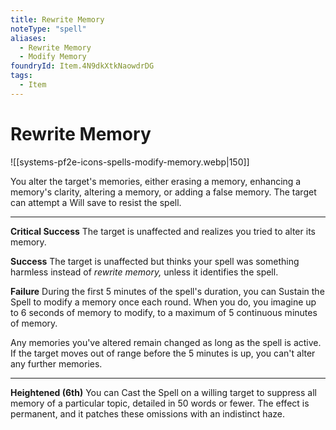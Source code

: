 ```yaml
---
title: Rewrite Memory
noteType: "spell"
aliases:
  - Rewrite Memory
  - Modify Memory
foundryId: Item.4N9dkXtkNaowdrDG
tags:
  - Item
---
```


# Rewrite Memory
![[systems-pf2e-icons-spells-modify-memory.webp|150]]

You alter the target's memories, either erasing a memory, enhancing a memory's clarity, altering a memory, or adding a false memory. The target can attempt a Will save to resist the spell.

* * *

**Critical Success** The target is unaffected and realizes you tried to alter its memory.

**Success** The target is unaffected but thinks your spell was something harmless instead of _rewrite memory,_ unless it identifies the spell.

**Failure** During the first 5 minutes of the spell's duration, you can Sustain the Spell to modify a memory once each round. When you do, you imagine up to 6 seconds of memory to modify, to a maximum of 5 continuous minutes of memory.

Any memories you've altered remain changed as long as the spell is active. If the target moves out of range before the 5 minutes is up, you can't alter any further memories.

* * *

**Heightened (6th)** You can Cast the Spell on a willing target to suppress all memory of a particular topic, detailed in 50 words or fewer. The effect is permanent, and it patches these omissions with an indistinct haze.
